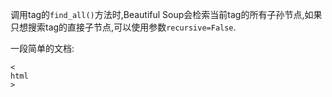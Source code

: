 调用tag的`find_all()`方法时,Beautiful Soup会检索当前tag的所有子孙节点,如果只想搜索tag的直接子节点,可以使用参数`recursive=False`.

一段简单的文档:

```
<
html
>
```



